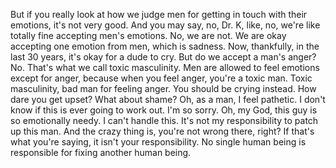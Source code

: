  But if you really look at how we judge men for getting in touch with their emotions, it's not very good. And you may say, no, Dr. K, like, no, we're like totally fine accepting men's emotions. No, we are not. We are okay accepting one emotion from men, which is sadness. Now, thankfully, in the last 30 years, it's okay for a dude to cry. But do we accept a man's anger? No. That's what we call toxic masculinity. Men are allowed to feel emotions except for anger, because when you feel anger, you're a toxic man. Toxic masculinity, bad man for feeling anger. You should be crying instead. How dare you get upset? What about shame? Oh, as a man, I feel pathetic. I don't know if this is ever going to work out. I'm so sorry. Oh, my God, this guy is so emotionally needy. I can't handle this. It's not my responsibility to patch up this man. And the crazy thing is, you're not wrong there, right? If that's what you're saying, it isn't your responsibility. No single human being is responsible for fixing another human being.